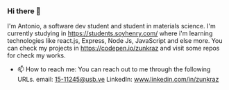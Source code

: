 ### Hi there 👋
I'm Antonio, a software dev student  and student in materials science. 
I'm currently studying in https://students.soyhenry.com/ where i'm learning technologies like  react.js, Express, Node Js, JavaScript and else more. 
You can check my projects in https://codepen.io/zunkraz  and  visit some repos for check my works. 

- 📫 How to reach me: 
You can reach out to me through the following URLs.
email: 15-11245@usb.ve
LinkedIn: www.linkedin.com/in/zunkraz

